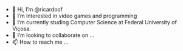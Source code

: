 - 👋 Hi, I’m @ricardoof
- 👀 I’m interested in video games and programming
- 🌱 I’m currently studing Computer Science at Federal University  of Viçosa.
- 💞️ I’m looking to collaborate on ...
- 📫 How to reach me ...

<!---
ricardoof/ricardoof is a ✨ special ✨ repository because its `README.md` (this file) appears on your GitHub profile.
You can click the Preview link to take a look at your changes.
--->

